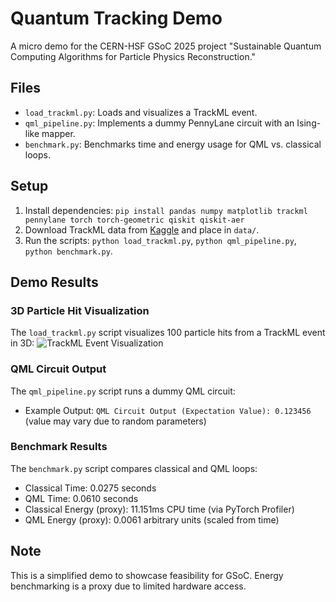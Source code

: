 # Quantum Tracking Demo

A micro demo for the CERN-HSF GSoC 2025 project "Sustainable Quantum Computing Algorithms for Particle Physics Reconstruction."

## Files
- `load_trackml.py`: Loads and visualizes a TrackML event.
- `qml_pipeline.py`: Implements a dummy PennyLane circuit with an Ising-like mapper.
- `benchmark.py`: Benchmarks time and energy usage for QML vs. classical loops.

## Setup
1. Install dependencies: `pip install pandas numpy matplotlib trackml pennylane torch torch-geometric qiskit qiskit-aer`
2. Download TrackML data from [Kaggle](https://www.kaggle.com/competitions/trackml-particle-identification/data?select=train_sample.zip) and place in `data/`.
3. Run the scripts: `python load_trackml.py`, `python qml_pipeline.py`, `python benchmark.py`.

## Demo Results

### 3D Particle Hit Visualization
The `load_trackml.py` script visualizes 100 particle hits from a TrackML event in 3D:
![TrackML Event Visualization](screenshot.png)

### QML Circuit Output
The `qml_pipeline.py` script runs a dummy QML circuit:
- Example Output: `QML Circuit Output (Expectation Value): 0.123456` (value may vary due to random parameters)

### Benchmark Results
The `benchmark.py` script compares classical and QML loops:
- Classical Time: 0.0275 seconds
- QML Time: 0.0610 seconds
- Classical Energy (proxy): 11.151ms CPU time (via PyTorch Profiler)
- QML Energy (proxy): 0.0061 arbitrary units (scaled from time)

## Note
This is a simplified demo to showcase feasibility for GSoC. Energy benchmarking is a proxy due to limited hardware access.